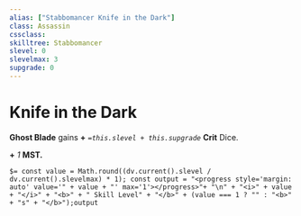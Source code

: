 ```yaml
---
alias: ["Stabbomancer Knife in the Dark"]
class: Assassin
cssclass: 
skilltree: Stabbomancer
slevel: 0
slevelmax: 3
supgrade: 0
---
```

# Knife in the Dark

__Ghost Blade__ gains __+__ *`=this.slevel + this.supgrade`* __Crit__ Dice.

__+__ *1* __MST.__

`$= const value = Math.round((dv.current().slevel / dv.current().slevelmax) * 1); const output = "<progress style='margin: auto' value='" + value + "' max='1'></progress>"+ "\n" + "<i>" + value + "</i>" + "<b>" + " Skill Level" + "</b>" + (value === 1 ? "" : "<b>" + "s" + "</b>");output`